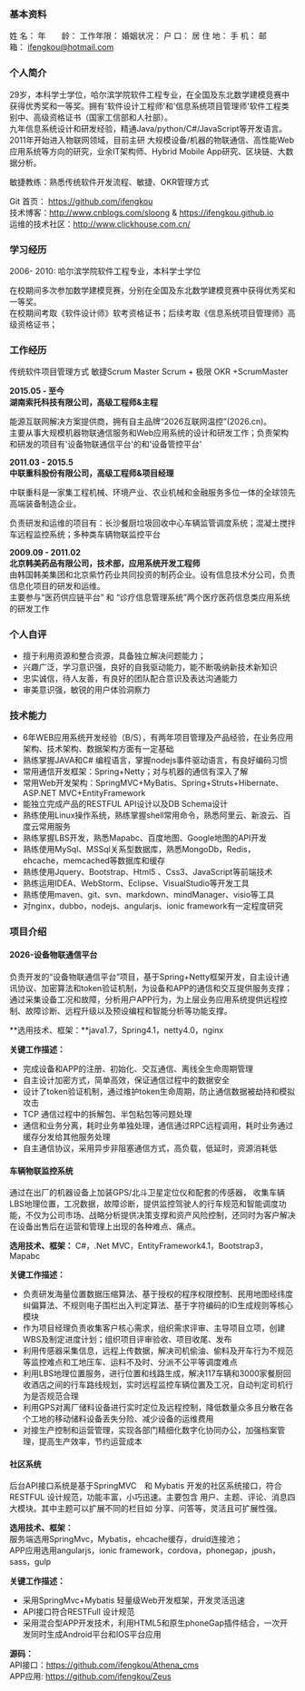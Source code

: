 ### 基本资料  ###
  
姓   名：   年　　龄： 	       工作年限： 
婚姻状况：         户   口：   居 住 地： 
手   机：  邮　　箱： 	ifengkou@hotmail.com  

### 个人简介 ###

29岁，本科学士学位，哈尔滨学院软件工程专业，在全国及东北数学建模竞赛中获得优秀奖和一等奖。拥有'软件设计工程师'和'信息系统项目管理师'软件工程类别中、高级资格证书（国家工信部和人社部）。  
九年信息系统设计和研发经验，精通Java/python/C#/JavaScript等开发语言。2011年开始进入物联网领域，目前主研 大规模设备/机器的物联通信、高性能Web应用系统等方向的研究，业余IT架构师、Hybrid Mobile App研究、区块链、大数据分析。

敏捷教练：熟悉传统软件开发流程、敏捷、OKR管理方式

Git 首页： https://github.com/ifengkou  
技术博客：http://www.cnblogs.com/sloong & https://ifengkou.github.io  
运维的技术社区：http://www.clickhouse.com.cn/

### 学习经历

2006- 2010: 哈尔滨学院软件工程专业，本科学士学位

在校期间多次参加数学建模竞赛，分别在全国及东北数学建模竞赛中获得优秀奖和一等奖。  
在校期间考取《软件设计师》软考资格证书；后续考取《信息系统项目管理师》高级资格证书；

### 工作经历 ###

传统软件项目管理方式
敏捷Scrum Master 
Scrum + 极限
OKR +ScrumMaster


**2015.05 - 至今**  
**湖南索托科技有限公司，高级工程师&主程**

能源互联网解决方案提供商，拥有自主品牌“2026互联网温控”(2026.cn)。  
主要从事大规模机器物联通信服务和Web应用系统的设计和研发工作；负责架构和研发的项目有'设备物联通信平台'的和'设备管控平台'

**2011.03 - 2015.5**  
**中联重科股份有限公司，高级工程师&项目经理**

中联重科是一家集工程机械、环境产业、农业机械和金融服务多位一体的全球领先高端装备制造企业。  

负责研发和运维的项目有：长沙餐厨垃圾回收中心车辆监管调度系统；混凝土搅拌车远程监控系统；多种类车辆物联监控平台

**2009.09 - 2011.02**  
**北京韩美药品有限公司，技术部，应用系统开发工程师**  
由韩国韩美集团和北京紫竹药业共同投资的制药企业。设有信息技术分公司，负责信息化项目的研发和运维。  
主要参与“医药供应链平台” 和 “诊疗信息管理系统”两个医疗医药信息类应用系统的研发工作

### 个人自评 ###

- 擅于利用资源和整合资源，具备独立解决问题能力；
- 兴趣广泛，学习意识强，良好的自我驱动能力，能不断吸纳新技术新知识
- 忠实诚信，待人友善，有良好的团队配合意识及表达沟通能力
- 审美意识强，敏锐的用户体验洞察力


### 技术能力 ###

- 6年WEB应用系统开发经验（B/S），有两年项目管理及产品经验，在业务应用架构、技术架构、数据架构方面有一定基础  
- 熟练掌握JAVA和C# 编程语言，掌握nodejs事件驱动语言，有良好编码习惯  
- 常用通信开发框架：Spring+Netty；对与机器的通信有深入了解  
- 常用Web开发架构：SpringMVC+MyBatis、Spring+Struts+Hibernate、ASP.NET MVC+EntityFramework 
- 能独立完成产品的RESTFUL API设计以及DB Schema设计  
- 熟练使用Linux操作系统，熟练掌握shell常用命令，熟悉阿里云、新浪云、百度云常用服务  
- 熟练掌握LBS开发，熟悉Mapabc、百度地图、Google地图的API开发  
- 熟练使用MySql、MSSql关系型数据库，熟悉MongoDb，Redis，ehcache，memcached等数据库和缓存
- 熟练使用Jquery、Bootstrap、Html5 、Css3、JavaScript等前端技术
- 熟练运用IDEA、WebStorm、Eclipse、VisualStudio等开发工具
- 熟练使用maven、git、svn、markdown、mindManager、visio等工具  
- 对nginx，dubbo，nodejs、angularjs、ionic framework有一定程度研究  

### 项目介绍 ###

#### 2026-设备物联通信平台 ####

负责开发的“设备物联通信平台”项目，基于Spring+Netty框架开发，自主设计通讯协议、加密算法和token验证机制，为设备和APP的通信和交互提供服务支撑；通过采集设备工况和故障，分析用户APP行为，为上层业务应用系统提供远程控制、故障诊断、远程升级以及预设编程和智能分析等功能支撑。

**选用技术、框架：**java1.7，Spring4.1，netty4.0，nginx

**关键工作描述：** 

- 完成设备和APP的注册、初始化、交互通信、离线全生命周期管理
- 自主设计加密方式，简单高效，保证通信过程中的数据安全
- 设计了token验证机制，通过维护token生命周期，防止通信数据被劫持和模拟攻击
- TCP 通信过程中的拆解包、半包粘包等问题处理
- 通信和业务分离，耗时业务单独处理，通信通过RPC远程调用，耗时业务通过缓存分发给其他服务处理
- 自主通信协议，采用异步非阻塞通信方式，高负载，低延时，资源消耗低

#### 车辆物联监控系统 ####

通过在出厂的机器设备上加装GPS/北斗卫星定位仪和配套的传感器， 收集车辆LBS地理位置，工况数据，故障诊断，提供监控驾驶人的行车规范和智能调度功能，不仅为公司市场、战略分析提供决策支撑和资产风险控制，还同时为客户解决在设备出售后在运营和管理上出现的各种难点、痛点。

**选用技术、框架：** C#，.Net MVC，EntityFramework4.1，Bootstrap3，Mapabc

**关键工作描述：** 

- 负责研发海量位置数据压缩算法、基于授权的程序权限控制、民用地图经纬度纠偏算法、不规则电子围栏出入判定算法、基于字符编码的ID生成规则等核心模块  
- 作为项目经理负责收集客户核心需求，组织需求评审、主导项目立项，创建WBS及制定进度计划；组织项目评审验收、项目收尾、发布    
- 利用传感器采集信息，远程上传数据，解决司机偷油、偷料及开车行为不规范等监控难点和工地压车、运料不及时、分派不公平等调度难点  
- 利用LBS地理位置服务，进行位置和线路生成，解决117车辆和3000家餐厨回收酒店之间的行车路线规划，实时远程监控车辆位置及工况，自动判定司机行为是否规范合理  
- 利用GPS对离厂储料设备进行实时定位及远程控制，降低数量众多且分散在各个工地的移动储料设备丢失分险、减少设备的运维费用  
- 对接生产控制和运营管理，实现各部门精细化数字化协同办公，加强档案管理，提高生产效率，节约运营成本  

#### 社区系统 ####

后台API接口系统是基于SpringMVC　和 Mybatis 开发的社区系统接口，符合RESTFUL 设计规范，功能丰富，小巧迅速。主要包含 用户、主题、评论、消息四大模块。其中主题可以扩展不同的栏目如 分享、问答等，灵活且可扩展性强。

**选用技术、框架：**  
服务端选用SpringMvc，Mybatis，ehcache缓存，druid连接池；  
APP应用选用angularjs，ionic framework，cordova，phonegap，jpush，sass，gulp

**关键工作描述：** 

- 采用SpringMvc+Mybatis 轻量级Web开发框架，开发灵活迅速
- API接口符合RESTFull 设计规范
- 采用混合型APP开发技术，利用HTML5和原生phoneGap插件结合，一次开发同时生成Android平台和IOS平台应用

**源码：**  
API接口：https://github.com/ifengkou/Athena_cms  
APP应用: https://github.com/ifengkou/Zeus



